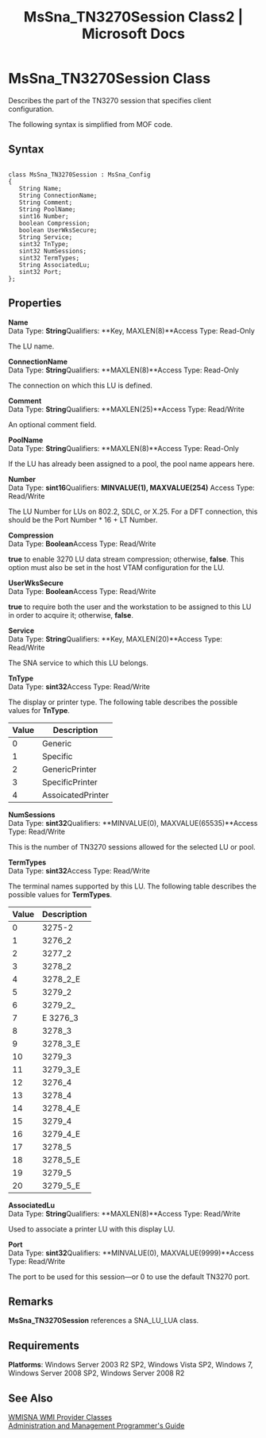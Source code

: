 ﻿---
title: "MsSna_TN3270Session Class2 | Microsoft Docs"
ms.custom: ""
ms.date: "11/30/2017"
ms.prod: "host-integration-server"
ms.reviewer: ""
ms.suite: ""
ms.tgt_pltfrm: ""
ms.topic: "article"
ms.assetid: 65cb5eef-53ce-4e20-8c41-541bc93627ce
caps.latest.revision: 4
---
# MsSna_TN3270Session Class
Describes the part of the TN3270 session that specifies client configuration.  
  
 The following syntax is simplified from MOF code.  
  
## Syntax  
  
```  
  
class MsSna_TN3270Session : MsSna_Config  
{  
   String Name;  
   String ConnectionName;  
   String Comment;  
   String PoolName;  
   sint16 Number;  
   boolean Compression;  
   boolean UserWksSecure;  
   String Service;  
   sint32 TnType;  
   sint32 NumSessions;  
   sint32 TermTypes;  
   String AssociatedLu;  
   sint32 Port;  
};  
```  
  
## Properties  
 **Name**  
 Data Type: **String**Qualifiers: **Key, MAXLEN(8)**Access Type: Read-Only  
  
 The LU name.  
  
 **ConnectionName**  
 Data Type: **String**Qualifiers: **MAXLEN(8)**Access Type: Read-Only  
  
 The connection on which this LU is defined.  
  
 **Comment**  
 Data Type: **String**Qualifiers: **MAXLEN(25)**Access Type: Read/Write  
  
 An optional comment field.  
  
 **PoolName**  
 Data Type: **String**Qualifiers: **MAXLEN(8)**Access Type: Read-Only  
  
 If the LU has already been assigned to a pool, the pool name appears here.  
  
 **Number**  
 Data Type: **sint16**Qualifiers: **MINVALUE(1), MAXVALUE(254)** Access Type: Read/Write  
  
 The LU Number for LUs on 802.2, SDLC, or X.25. For a DFT connection, this should be the Port Number * 16 + LT Number.  
  
 **Compression**  
 Data Type: **Boolean**Access Type: Read/Write  
  
 **true** to enable 3270 LU data stream compression; otherwise, **false**. This option must also be set in the host VTAM configuration for the LU.  
  
 **UserWksSecure**  
 Data Type: **Boolean**Access Type: Read/Write  
  
 **true** to require both the user and the workstation to be assigned to this LU in order to acquire it; otherwise, **false**.  
  
 **Service**  
 Data Type: **String**Qualifiers: **Key, MAXLEN(20)**Access Type: Read/Write  
  
 The SNA service to which this LU belongs.  
  
 **TnType**  
 Data Type: **sint32**Access Type: Read/Write  
  
 The display or printer type. The following table describes the possible values for **TnType**.  
  
|Value|Description|  
|-----------|-----------------|  
|0|Generic|  
|1|Specific|  
|2|GenericPrinter|  
|3|SpecificPrinter|  
|4|AssoicatedPrinter|  
  
 **NumSessions**  
 Data Type: **sint32**Qualifiers: **MINVALUE(0), MAXVALUE(65535)**Access Type: Read/Write  
  
 This is the number of TN3270 sessions allowed for the selected LU or pool.  
  
 **TermTypes**  
 Data Type: **sint32**Access Type: Read/Write  
  
 The terminal names supported by this LU. The following table describes the possible values for **TermTypes**.  
  
|Value|Description|  
|-----------|-----------------|  
|0|3275-2|  
|1|3276_2|  
|2|3277_2|  
|3|3278_2|  
|4|3278_2_E|  
|5|3279_2|  
|6|3279_2_|  
|7|E 3276_3|  
|8|3278_3|  
|9|3278_3_E|  
|10|3279_3|  
|11|3279_3_E|  
|12|3276_4|  
|13|3278_4|  
|14|3278_4_E|  
|15|3279_4|  
|16|3279_4_E|  
|17|3278_5|  
|18|3278_5_E|  
|19|3279_5|  
|20|3279_5_E|  
  
 **AssociatedLu**  
 Data Type: **String**Qualifiers: **MAXLEN(8)**Access Type: Read/Write  
  
 Used to associate a printer LU with this display LU.  
  
 **Port**  
 Data Type: **sint32**Qualifiers: **MINVALUE(0), MAXVALUE(9999)**Access Type: Read/Write  
  
 The port to be used for this session—or 0 to use the default TN3270 port.  
  
## Remarks  
 **MsSna_TN3270Session** references a SNA_LU_LUA class.  
  
## Requirements  
 **Platforms**: Windows Server 2003 R2 SP2, Windows Vista SP2, Windows 7, Windows Server 2008 SP2, Windows Server 2008 R2  
  
## See Also  
 [WMISNA WMI Provider Classes](../core/wmisna-wmi-provider-classes1.md)   
 [Administration and Management Programmer's Guide](../core/administration-and-management-programmer-s-guide1.md)